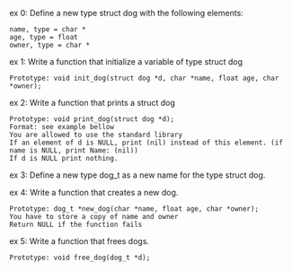 ex 0:
Define a new type struct dog with the following elements:

    name, type = char *
    age, type = float
    owner, type = char *

ex 1:
Write a function that initialize a variable of type struct dog

    Prototype: void init_dog(struct dog *d, char *name, float age, char *owner);

ex 2:
Write a function that prints a struct dog

    Prototype: void print_dog(struct dog *d);
    Format: see example bellow
    You are allowed to use the standard library
    If an element of d is NULL, print (nil) instead of this element. (if name is NULL, print Name: (nil))
    If d is NULL print nothing.

ex 3:
Define a new type dog_t as a new name for the type struct dog.

ex 4:
Write a function that creates a new dog.

    Prototype: dog_t *new_dog(char *name, float age, char *owner);
    You have to store a copy of name and owner
    Return NULL if the function fails

ex 5:
Write a function that frees dogs.

    Prototype: void free_dog(dog_t *d);

